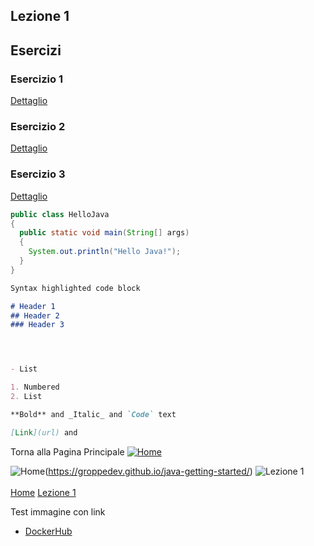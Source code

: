 

## Lezione 1

## Esercizi

### Esercizio 1
[Dettaglio](exercise1/README.md)
### Esercizio 2
[Dettaglio](exercise1/README.md)
### Esercizio 3
[Dettaglio](exercise1/README.md)

```java
public class HelloJava
{
  public static void main(String[] args)
  {
    System.out.println("Hello Java!");
  }
}
```

```markdown
Syntax highlighted code block

# Header 1
## Header 2
### Header 3




- List

1. Numbered
2. List

**Bold** and _Italic_ and `Code` text

[Link](url) and 
```

Torna alla Pagina Principale [![Home][img_home]][href_home]

<!-- Link per tornare alla pagina principale -->
<!-- Link per tornare alla Lezione 1 -->
![Home](http://files.softicons.com/download/toolbar-icons/soft-icons-by-lokas-software/png/48x48/0007-home.png)(https://groppedev.github.io/java-getting-started/)
![Lezione 1](http://files.softicons.com/download/toolbar-icons/ravenna-3d-icons-by-double-j-design/png/48x48/Books.png)<br/>
<br/>
[Home](https://groppedev.github.io/java-getting-started/)
[Lezione 1](https://groppedev.github.io/java-getting-started/)

Test immagine con link






- [DockerHub][dockerhub]

[dockerhub]: <https://hub.docker.com/>

<!-- Definizione dei link -->
[img_home]: <http://files.softicons.com/download/toolbar-icons/soft-icons-by-lokas-software/png/48x48/0007-home.png>
[href_home]: <https://groppedev.github.io/java-getting-started/>
[img_lesson]: <http://files.softicons.com/download/toolbar-icons/ravenna-3d-icons-by-double-j-design/png/48x48/Books.png>

